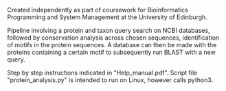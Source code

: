 Created independently as part of coursework for Bioinformatics Programming and System Management at the University of Edinburgh.

Pipeline involving a protein and taxon query search on NCBI databases, followed by conservation analysis across chosen sequences, identification of motifs in the protein sequences. A database can then be made with the proteins containing a certain motif to subsequently run BLAST with a new query.

Step by step instructions indicated in "Help_manual.pdf". Script file "protein_analysis.py" is intended to run on Linux, however calls python3.
